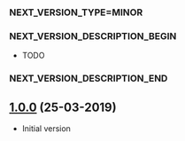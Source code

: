 ### NEXT_VERSION_TYPE=MINOR
### NEXT_VERSION_DESCRIPTION_BEGIN
* TODO
### NEXT_VERSION_DESCRIPTION_END
## [1.0.0]() (25-03-2019)

* Initial version